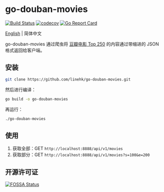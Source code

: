 # go-douban-movies

[![Build Status](https://travis-ci.org/linehk/go-douban-movies.svg?branch=master)](https://travis-ci.org/linehk/go-douban-movies)
[![codecov](https://codecov.io/gh/linehk/go-douban-movies/branch/master/graph/badge.svg)](https://codecov.io/gh/linehk/go-douban-movies)
[![Go Report Card](https://goreportcard.com/badge/github.com/linehk/go-douban-movies)](https://goreportcard.com/report/github.com/linehk/go-douban-movies)

[English](./README-en.md "English") | 简体中文

go-douban-movies 通过爬虫将 [豆瓣电影 Top 250](https://movie.douban.com/top250 "豆瓣电影 Top 250") 的内容通过带缩进的 JSON 格式返回给客户端。

## 安装

```bash
git clone https://github.com/linehk/go-douban-movies.git
```

然后进行编译：

```bash
go build -o go-douban-movies
```

再运行：

```bash
./go-douban-movies
```

## 使用

1. 获取全部：GET `http://localhost:8888/api/v1/movies`
2. 获取部分：GET `http://localhost:8888/api/v1/movies?s=100&e=200`

## 开源许可证

[![FOSSA Status](https://app.fossa.com/api/projects/git%2Bgithub.com%2Flinehk%2Fgo-douban-movies.svg?type=large)](https://app.fossa.com/projects/git%2Bgithub.com%2Flinehk%2Fgo-douban-movies?ref=badge_large)